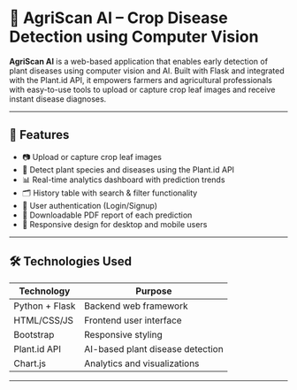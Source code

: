 # 🌾 AgriScan AI – Crop Disease Detection using Computer Vision

**AgriScan AI** is a web-based application that enables early detection of plant diseases using computer vision and AI. Built with Flask and integrated with the Plant.id API, it empowers farmers and agricultural professionals with easy-to-use tools to upload or capture crop leaf images and receive instant disease diagnoses.

---

## 🚀 Features

- 📷 Upload or capture crop leaf images
- 🧠 Detect plant species and diseases using the Plant.id API
- 📊 Real-time analytics dashboard with prediction trends
- 🗂️ History table with search & filter functionality
- 🔐 User authentication (Login/Signup)
- 📄 Downloadable PDF report of each prediction
- 📱 Responsive design for desktop and mobile users

---

## 🛠 Technologies Used

| Technology        | Purpose                              |
|------------------|---------------------------------------|
| Python + Flask   | Backend web framework                 |
| HTML/CSS/JS      | Frontend user interface               |
| Bootstrap        | Responsive styling                    |
| Plant.id API     | AI-based plant disease detection      |
| Chart.js         | Analytics and visualizations          |

---